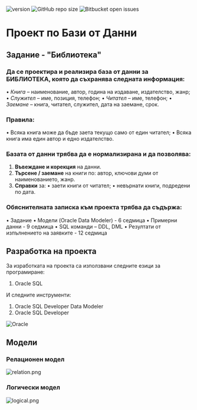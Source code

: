 ![version](https://img.shields.io/badge/version-1.0.0-blue)
![GitHub repo size](https://img.shields.io/github/repo-size/ngdechev/football-championship?color=yellow)
![Bitbucket open issues](https://img.shields.io/bitbucket/issues/ngdechev/football-championship)

# Проект по Бази от Данни
## Задание - "Библиотека"
### Да се проектира и реализира база от данни за БИБЛИОТЕКА, която да съхранява следната информация:
•	*Книга* – наименование, автор, година на издаване, издателство, жанр;
•	*Служител* – име, позиция, телефон;
•	*Читател* – име, телефон;
•	*Заемане* – книга, читател, служител, дата на заемане, срок.

### Правила:
•	Всяка книга може да бъде заета текущо само от един читател;
•	Всяка книга има един автор и едно издателство.

### Базата от данни трябва да е нормализирана и да позволява:
1.	**Въвеждане и корекция** на данни.
2.	**Търсене / заемане** на книги по: автор, ключови думи от наименованието, жанр.
3.	**Справки** за:
•	заети книги от читател;
•	невърнати книги, подредени по дата.

### Обяснителната записка към проекта трябва да съдържа:
•	Задание
•	Модели (Oracle Data Modeler)                     - 6 седмица
•	Примерни данни                                           - 9 седмица
•	SQL команди – DDL, DML
•	Резултати от изпълнението на заявките   - 12 седмица

## Разработка на проекта
За изработката на проекта са използвани следните езици за програмиране:
1. Oracle SQL

И следните инструменти:
1. Oracle SQL Developer Data Modeler
2. Oracle SQL Developer

![Oracle](https://img.shields.io/badge/Oracle-F80000?style=for-the-badge&logo=oracle&logoColor=white)


## Модели
### Релационен модел
![relation.png](https://i.postimg.cc/D07sJ6yN/relational.png)

### Логически модел
![logical.png](https://i.postimg.cc/TwVg3FGm/logical.png)


